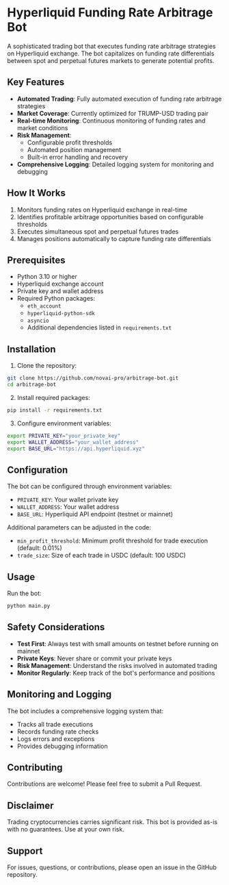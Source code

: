 # Hyperliquid Funding Rate Arbitrage Bot

A sophisticated trading bot that executes funding rate arbitrage strategies on Hyperliquid exchange. The bot capitalizes on funding rate differentials between spot and perpetual futures markets to generate potential profits.

## Key Features

- **Automated Trading**: Fully automated execution of funding rate arbitrage strategies
- **Market Coverage**: Currently optimized for TRUMP-USD trading pair
- **Real-time Monitoring**: Continuous monitoring of funding rates and market conditions
- **Risk Management**: 
  - Configurable profit thresholds
  - Automated position management
  - Built-in error handling and recovery
- **Comprehensive Logging**: Detailed logging system for monitoring and debugging

## How It Works

1. Monitors funding rates on Hyperliquid exchange in real-time
2. Identifies profitable arbitrage opportunities based on configurable thresholds
3. Executes simultaneous spot and perpetual futures trades
4. Manages positions automatically to capture funding rate differentials

## Prerequisites

- Python 3.10 or higher
- Hyperliquid exchange account
- Private key and wallet address
- Required Python packages:
  - `eth_account`
  - `hyperliquid-python-sdk`
  - `asyncio`
  - Additional dependencies listed in `requirements.txt`

## Installation

1. Clone the repository:
```bash
git clone https://github.com/novai-pro/arbitrage-bot.git
cd arbitrage-bot
```

2. Install required packages:
```bash
pip install -r requirements.txt
```

3. Configure environment variables:
```bash
export PRIVATE_KEY="your_private_key"
export WALLET_ADDRESS="your_wallet_address"
export BASE_URL="https://api.hyperliquid.xyz"
```

## Configuration

The bot can be configured through environment variables:
- `PRIVATE_KEY`: Your wallet private key
- `WALLET_ADDRESS`: Your wallet address
- `BASE_URL`: Hyperliquid API endpoint (testnet or mainnet)

Additional parameters can be adjusted in the code:
- `min_profit_threshold`: Minimum profit threshold for trade execution (default: 0.01%)
- `trade_size`: Size of each trade in USDC (default: 100 USDC)

## Usage

Run the bot:
```bash
python main.py
```

## Safety Considerations

- **Test First**: Always test with small amounts on testnet before running on mainnet
- **Private Keys**: Never share or commit your private keys
- **Risk Management**: Understand the risks involved in automated trading
- **Monitor Regularly**: Keep track of the bot's performance and positions

## Monitoring and Logging

The bot includes a comprehensive logging system that:
- Tracks all trade executions
- Records funding rate checks
- Logs errors and exceptions
- Provides debugging information

## Contributing

Contributions are welcome! Please feel free to submit a Pull Request.


## Disclaimer

Trading cryptocurrencies carries significant risk. This bot is provided as-is with no guarantees. Use at your own risk.

## Support

For issues, questions, or contributions, please open an issue in the GitHub repository.


